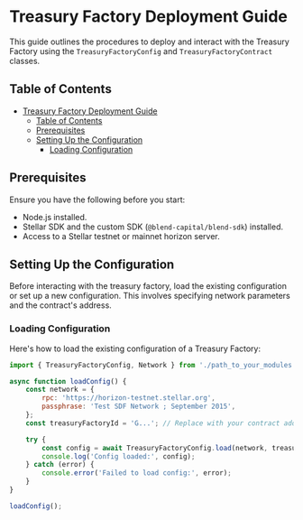 # Treasury Factory Deployment Guide

This guide outlines the procedures to deploy and interact with the Treasury Factory using the `TreasuryFactoryConfig` and `TreasuryFactoryContract` classes.

## Table of Contents

- [Treasury Factory Deployment Guide](#treasury-factory-deployment-guide)
  - [Table of Contents](#table-of-contents)
  - [Prerequisites](#prerequisites)
  - [Setting Up the Configuration](#setting-up-the-configuration)
    - [Loading Configuration](#loading-configuration)

## Prerequisites

Ensure you have the following before you start:

- Node.js installed.
- Stellar SDK and the custom SDK (`@blend-capital/blend-sdk`) installed.
- Access to a Stellar testnet or mainnet horizon server.

## Setting Up the Configuration

Before interacting with the treasury factory, load the existing configuration or set up a new configuration. This involves specifying network parameters and the contract's address.

### Loading Configuration

Here's how to load the existing configuration of a Treasury Factory:

```javascript
import { TreasuryFactoryConfig, Network } from './path_to_your_modules';

async function loadConfig() {
    const network = {
        rpc: 'https://horizon-testnet.stellar.org',
        passphrase: 'Test SDF Network ; September 2015',
    };
    const treasuryFactoryId = 'G...'; // Replace with your contract address

    try {
        const config = await TreasuryFactoryConfig.load(network, treasuryFactoryId);
        console.log('Config loaded:', config);
    } catch (error) {
        console.error('Failed to load config:', error);
    }
}

loadConfig();
